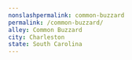 ```yaml
---
﻿nonslashpermalink: common-buzzard
permalink: /common-buzzard/
alley: Common Buzzard
city: Charleston
state: South Carolina
---
```

